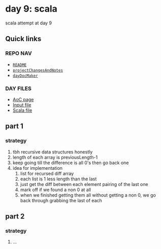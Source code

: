 # day 9: scala
scala attempt at day 9
## Quick links
### REPO NAV
* [`README`](./README.md)
* [`projectChangesAndNotes`](./projectChangesAndNotes.md)
* [`dayDocMaker`](./dayDocMaker.md)
### DAY FILES
* [AoC page](https://adventofcode.com/2023/day/9)
* [Input file](https://adventofcode.com/2023/day/9/input)
* [Scala file](../../src/main/scala/day9.scala)
## part 1
### strategy
1. tbh recursive data structures honestly
2. length of each array is previousLength-1
3. keep going till the difference is all 0's then go back one
4. idea for implementation
    1. list for recursed diff array
    2. each list is 1 less length than the last
    3. just get the diff between each element pairing of the last one
    4. mark off if we found a non 0 at all 
    5. when we finished getting them all without getting a non 0, we go back through grabbing the last of each
## part 2
### strategy
1. ...
